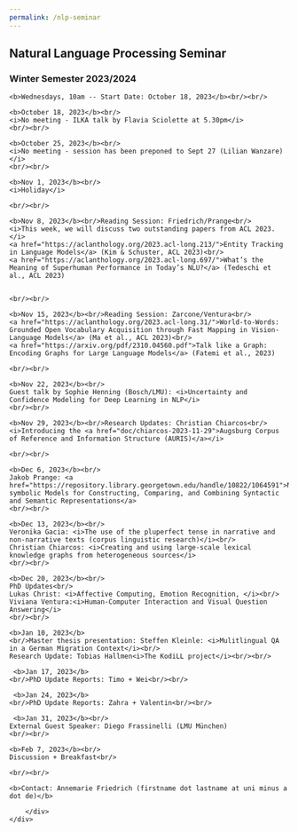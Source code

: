 ```yaml
---
permalink: /nlp-seminar
---
```


<div class="container">
    <div class="row">
        <div class="col-lg-12 text-center">
    <h2>Natural Language Processing Seminar</h2>
    <h3>Winter Semester 2023/2024</h3>

    <b>Wednesdays, 10am -- Start Date: October 18, 2023</b><br/><br/>

    <b>October 18, 2023</b><br/>
    <i>No meeting - ILKA talk by Flavia Sciolette at 5.30pm</i>
    <br/><br/>

    <b>October 25, 2023</b><br/>
    <i>No meeting - session has been preponed to Sept 27 (Lilian Wanzare)</i>
    <br/><br/>
    
    <b>Nov 1, 2023</b><br/>
    <i>Holiday</i>

    <br/><br/>

    <b>Nov 8, 2023</b><br/>Reading Session: Friedrich/Prange<br/>
    <i>This week, we will discuss two outstanding papers from ACL 2023.</i>
    <a href="https://aclanthology.org/2023.acl-long.213/">Entity Tracking in Language Models</a> (Kim & Schuster, ACL 2023)<br/>
    <a hreF="https://aclanthology.org/2023.acl-long.697/">What’s the Meaning of Superhuman Performance in Today’s NLU?</a> (Tedeschi et al., ACL 2023)
    

    <br/><br/>

    <b>Nov 15, 2023</b><br/>Reading Session: Zarcone/Ventura<br/>
    <a href="https://aclanthology.org/2023.acl-long.31/">World-to-Words: Grounded Open Vocabulary Acquisition through Fast Mapping in Vision-Language Models</a> (Ma et al., ACL 2023)<br/>
    <a href="https://arxiv.org/pdf/2310.04560.pdf">Talk like a Graph: Encoding Graphs for Large Language Models</a> (Fatemi et al., 2023)

    <br/><br/>

    <b>Nov 22, 2023</b><br/>
    Guest talk by Sophie Henning (Bosch/LMU): <i>Uncertainty and Confidence Modeling for Deep Learning in NLP</i>
    <br/><br/>

    <b>Nov 29, 2023</b><br/>Research Updates: Christian Chiarcos<br/>
    <i>Introducing the <a href="doc/chiarcos-2023-11-29">Augsburg Corpus of Reference and Information Structure (AURIS)</a></i>

    <br/><br/>

    <b>Dec 6, 2023</b><br/>
    Jakob Prange: <a href="https://repository.library.georgetown.edu/handle/10822/1064591">Neuro-symbolic Models for Constructing, Comparing, and Combining Syntactic and Semantic Representations</a>
    <br/><br/>

    <b>Dec 13, 2023</b><br/>
    Veronika Gacia: <i>The use of the pluperfect tense in narrative and non-narrative texts (corpus linguistic research)</i><br/>
    Christian Chiarcos: <i>Creating and using large-scale lexical knowledge graphs from heterogeneous sources</i>
    <br/><br/>

    <b>Dec 20, 2023</b><br/>
    PhD Updates<br/>
    Lukas Christ: <i>Affective Computing, Emotion Recognition, </i><br/>
    Viviana Ventura:<i>Human-Computer Interaction and Visual Question Answering</i>
    <br/><br/>

    <b>Jan 10, 2023</b>
    <br/>Master thesis presentation: Steffen Kleinle: <i>Mulitlingual QA in a German Migration Context</i><br/>
    Research Update: Tobias Hallmen<i>The KodiLL project</i><br/><br/>

     <b>Jan 17, 2023</b>
    <br/>PhD Update Reports: Timo + Wei<br/><br/>

     <b>Jan 24, 2023</b>
    <br/>PhD Update Reports: Zahra + Valentin<br/><br/>

     <b>Jan 31, 2023</b><br/>
    External Guest Speaker: Diego Frassinelli (LMU München)
    <br/><br/>

    <b>Feb 7, 2023</b><br/>
    Discussion + Breakfast<br/>

    <br/><br/>

    <b>Contact: Annemarie Friedrich (firstname dot lastname at uni minus a dot de)</b>

        </div>
    </div>
</div>
